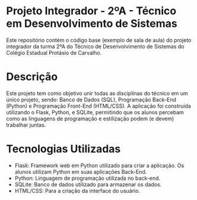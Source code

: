 # Projeto Integrador - 2ºA - Técnico em Desenvolvimento de Sistemas 
Este repositório contém o código base (exemplo de sala de aula) do projeto integrador da turma 2ºA do Técnico de Desenvolvimento de Sistemas do Colégio Estadual Protásio de Carvalho.

# Descrição
Este projeto tem como objetivo  unir todas as disciplinas do técnico em um único projeto, sendo: Banco de Dados (SQL), Programação Back-End (Python) e Programação Front-End (HTML/CSS). A aplicação foi construída utilizando o Flask, Python, e SQLite, permitindo que os alunos percebam como as linguagens de programação e estilização podem (e devem) trabalhar juntas.

# Tecnologias Utilizadas
- Flask: Framework web em Python utilizado para criar a aplicação. Os alunos utilizam Python em suas aplicações Back-End. 
- Python: Linguagem de programação utilizada no back-end.
- SQLite: Banco de dados utilizado para armazenar os dados.
- HTML/CSS: Para a criação da interface do usuário.
